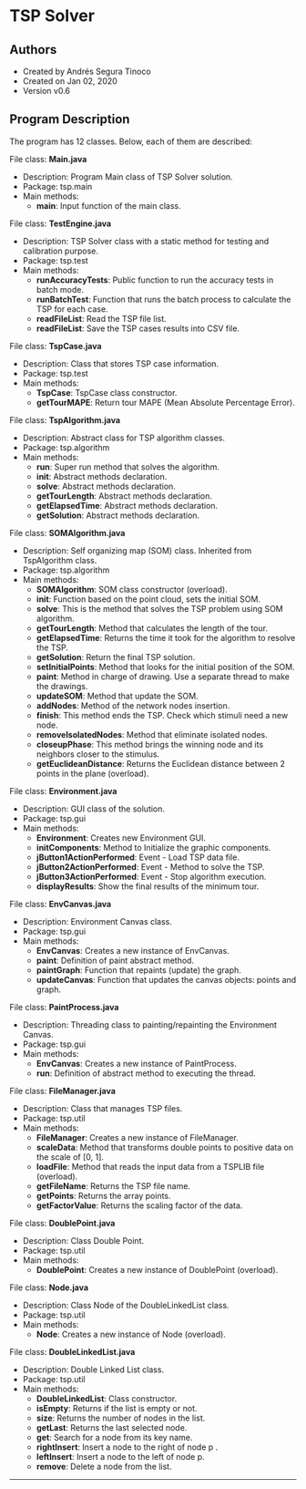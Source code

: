 # TSP Solver

## Authors
- Created by Andrés Segura Tinoco
- Created on Jan 02, 2020
- Version v0.6

## Program Description
The program has 12 classes. Below, each of them are described:

File class: **Main.java**
- Description: Program Main class of TSP Solver solution.
- Package: tsp.main
- Main methods:
    - **main**: Input function of the main class.

File class: **TestEngine.java**
- Description: TSP Solver class with a static method for testing and calibration purpose.
- Package: tsp.test
- Main methods:
    - **runAccuracyTests**: Public function to run the accuracy tests in batch mode.
    - **runBatchTest**: Function that runs the batch process to calculate the TSP for each case.
    - **readFileList**: Read the TSP file list.
    - **readFileList**: Save the TSP cases results into CSV file.

File class: **TspCase.java**
- Description: Class that stores TSP case information.
- Package: tsp.test
- Main methods:
    - **TspCase**: TspCase class constructor.
    - **getTourMAPE**: Return tour MAPE (Mean Absolute Percentage Error).

File class: **TspAlgorithm.java**
- Description: Abstract class for TSP algorithm classes.
- Package: tsp.algorithm
- Main methods:
    - **run**: Super run method that solves the algorithm.
    - **init**: Abstract methods declaration.
    - **solve**: Abstract methods declaration.
    - **getTourLength**: Abstract methods declaration.
    - **getElapsedTime**: Abstract methods declaration.
    - **getSolution**: Abstract methods declaration.

File class: **SOMAlgorithm.java**
- Description: Self organizing map (SOM) class. Inherited from TspAlgorithm class.
- Package: tsp.algorithm
- Main methods:
    - **SOMAlgorithm**: SOM class constructor (overload).
    - **init**: Function based on the point cloud, sets the initial SOM.
    - **solve**: This is the method that solves the TSP problem using SOM algorithm.
    - **getTourLength**: Method that calculates the length of the tour.
    - **getElapsedTime**: Returns the time it took for the algorithm to resolve the TSP.
    - **getSolution**: Return the final TSP solution.
    - **setInitialPoints**: Method that looks for the initial position of the SOM.
    - **paint**: Method in charge of drawing. Use a separate thread to make the drawings.
    - **updateSOM**: Method that update the SOM.
    - **addNodes**: Method of the network nodes insertion.
    - **finish**: This method ends the TSP. Check which stimuli need a new node.
    - **removeIsolatedNodes**: Method that eliminate isolated nodes.
    - **closeupPhase**: This method brings the winning node and its neighbors closer to the stimulus.
    - **getEuclideanDistance**: Returns the Euclidean distance between 2 points in the plane (overload).

File class: **Environment.java**
- Description: GUI class of the solution.
- Package: tsp.gui
- Main methods:
    - **Environment**: Creates new Environment GUI.
    - **initComponents**: Method to Initialize the graphic components.
    - **jButton1ActionPerformed**: Event - Load TSP data file.
    - **jButton2ActionPerformed**: Event - Method to solve the TSP.
    - **jButton3ActionPerformed**: Event - Stop algorithm execution.
    - **displayResults**: Show the final results of the minimum tour.

File class: **EnvCanvas.java**
- Description: Environment Canvas class.
- Package: tsp.gui
- Main methods:
    - **EnvCanvas**: Creates a new instance of EnvCanvas.
    - **paint**: Definition of paint abstract method.
    - **paintGraph**: Function that repaints (update) the graph.
    - **updateCanvas**: Function that updates the canvas objects: points and graph.

File class: **PaintProcess.java**
- Description: Threading class to painting/repainting the Environment Canvas.
- Package: tsp.gui
- Main methods:
    - **EnvCanvas**: Creates a new instance of PaintProcess.
    - **run**: Definition of abstract method to executing the thread.

File class: **FileManager.java**
- Description: Class that manages TSP files.
- Package: tsp.util
- Main methods:
    - **FileManager**: Creates a new instance of FileManager.
    - **scaleData**: Method that transforms double points to positive data on the scale of [0, 1].
    - **loadFile**: Method that reads the input data from a TSPLIB file (overload).
    - **getFileName**: Returns the TSP file name.
    - **getPoints**: Returns the array points.
    - **getFactorValue**: Returns the scaling factor of the data.

File class: **DoublePoint.java**
- Description: Class Double Point.
- Package: tsp.util
- Main methods:
    - **DoublePoint**: Creates a new instance of DoublePoint (overload).

File class: **Node.java**
- Description: Class Node of the DoubleLinkedList class.
- Package: tsp.util
- Main methods:
    - **Node**: Creates a new instance of Node (overload).

File class: **DoubleLinkedList.java**
- Description: Double Linked List class.
- Package: tsp.util
- Main methods:
    - **DoubleLinkedList**: Class constructor.
    - **isEmpty**: Returns if the list is empty or not.
    - **size**: Returns the number of nodes in the list.
    - **getLast**: Returns the last selected node.
    - **get**: Search for a node from its key name.
    - **rightInsert**: Insert a node to the right of node p .
    - **leftInsert**: Insert a node to the left of node p.
    - **remove**: Delete a node from the list.

---
